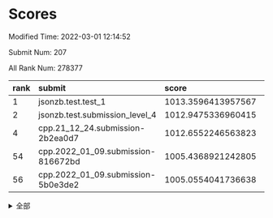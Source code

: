 # Scores

Modified Time: 2022-03-01 12:14:52

Submit Num: 207

All Rank Num: 278377

| rank |               submit               |       score        |       sigma        | pk_num |
| :--- | :--------------------------------- | :----------------- | :----------------- | :----- |
| 1    | jsonzb.test.test_1                 | 1013.3596413957567 | 0.7796197038794432 | 5374   |
| 2    | jsonzb.test.submission_level_4     | 1012.9475336960415 | 0.7972956273120442 | 5377   |
| 4    | cpp.21_12_24.submission-2b2ea0d7   | 1012.6552246563823 | 0.7687462462572868 | 5379   |
| 54   | cpp.2022_01_09.submission-816672bd | 1005.4368921242805 | 0.70522398165331   | 5380   |
| 56   | cpp.2022_01_09.submission-5b0e3de2 | 1005.0554041736638 | 0.718457820206144  | 5380   |


<details>
<summary>全部</summary>

| rank |                 submit                 |       score        |       sigma        | pk_num |
| :--- | :------------------------------------- | :----------------- | :----------------- | :----- |
| 1    | jsonzb.test.test_1                     | 1013.3596413957567 | 0.7796197038794432 | 5374   |
| 2    | jsonzb.test.submission_level_4         | 1012.9475336960415 | 0.7972956273120442 | 5377   |
| 3    | gobigger.level_3.submission_level_3_29 | 1012.6674908664819 | 0.7788527577209674 | 5378   |
| 4    | cpp.21_12_24.submission-2b2ea0d7       | 1012.6552246563823 | 0.7687462462572868 | 5379   |
| 5    | gobigger.level_3.submission_level_3_25 | 1011.6560066805239 | 0.7769043232281085 | 5386   |
| 6    | gobigger.level_3.submission_level_3_2  | 1011.5780336978145 | 0.7881553711331538 | 5377   |
| 7    | gobigger.level_3.submission_level_3_24 | 1011.5066686458498 | 0.7724596879942431 | 5375   |
| 8    | gobigger.level_3.submission_level_3_43 | 1011.3381258853732 | 0.7808453388062903 | 5379   |
| 9    | gobigger.level_3.submission_level_3_27 | 1011.0705499691685 | 0.7646082756326257 | 5383   |
| 10   | gobigger.level_3.submission_level_3_18 | 1010.9671776616344 | 0.7522342239716144 | 5377   |
| 11   | gobigger.level_3.submission_level_3_15 | 1010.920856503751  | 0.7817775892341676 | 5384   |
| 12   | gobigger.level_3.submission_level_3_28 | 1010.9090884537716 | 0.7645661152728762 | 5371   |
| 13   | gobigger.level_3.submission_level_3_48 | 1010.8911628518149 | 0.7619216972282956 | 5377   |
| 14   | gobigger.level_3.submission_level_3_4  | 1010.7532380691136 | 0.770520131924479  | 5376   |
| 15   | gobigger.level_3.submission_level_3_5  | 1010.7414318622872 | 0.7888341380914891 | 5378   |
| 16   | gobigger.level_3.submission_level_3_13 | 1010.7083213647746 | 0.7689435278929511 | 5376   |
| 17   | gobigger.level_3.submission_level_3_44 | 1010.676284410061  | 0.7537886642396202 | 5383   |
| 18   | gobigger.level_3.submission_level_3_10 | 1010.6700284565073 | 0.768938075040377  | 5382   |
| 19   | gobigger.level_3.submission_level_3_38 | 1010.6313558436032 | 0.7676383180878621 | 5380   |
| 20   | gobigger.level_3.submission_level_3_1  | 1010.5333656127589 | 0.7538271518640233 | 5380   |
| 21   | gobigger.level_3.submission_level_3_7  | 1010.4962556559234 | 0.7753492942939422 | 5376   |
| 22   | gobigger.level_3.submission_level_3_23 | 1010.4554361144835 | 0.7522213618465788 | 5381   |
| 23   | gobigger.level_3.submission_level_3_40 | 1010.1624930811488 | 0.7552984558249881 | 5383   |
| 24   | gobigger.level_3.submission_level_3_34 | 1010.1541782036909 | 0.741481014188383  | 5380   |
| 25   | gobigger.level_3.submission_level_3_42 | 1010.132169755755  | 0.7804463980207815 | 5380   |
| 26   | gobigger.level_3.submission_level_3_12 | 1010.1177671107727 | 0.7363130098572099 | 5380   |
| 27   | gobigger.level_3.submission_level_3_14 | 1010.1029592931308 | 0.756510551269192  | 5382   |
| 28   | gobigger.level_3.submission_level_3_30 | 1010.0556396121034 | 0.7612160845526734 | 5375   |
| 29   | gobigger.level_3.submission_level_3_32 | 1010.0541133287416 | 0.74869167723861   | 5378   |
| 30   | gobigger.level_3.submission_level_3_33 | 1010.0418549878045 | 0.7835481669532697 | 5385   |
| 31   | gobigger.level_3.submission_level_3_39 | 1009.9995962433586 | 0.7356653516888798 | 5384   |
| 32   | gobigger.level_3.submission_level_3_6  | 1009.994720721934  | 0.7455614546513777 | 5378   |
| 33   | gobigger.level_3.submission_level_3_16 | 1009.8992463598631 | 0.7726458979263074 | 5384   |
| 34   | gobigger.level_3.submission_level_3_35 | 1009.7945953997295 | 0.744445180494525  | 5378   |
| 35   | gobigger.level_3.submission_level_3_37 | 1009.7941501434367 | 0.7518523185059193 | 5375   |
| 36   | gobigger.level_3.submission_level_3_36 | 1009.7253913525094 | 0.757771017667122  | 5377   |
| 37   | gobigger.level_3.submission_level_3_49 | 1009.6439656930838 | 0.7576414368415954 | 5380   |
| 38   | gobigger.level_3.submission_level_3_41 | 1009.5651124916628 | 0.7426734856989244 | 5379   |
| 39   | gobigger.level_3.submission_level_3_22 | 1009.5144469823877 | 0.7651473716723827 | 5373   |
| 40   | gobigger.level_3.submission_level_3_19 | 1009.4680036424377 | 0.750069878669084  | 5376   |
| 41   | gobigger.level_3.submission_level_3_20 | 1009.4391568274343 | 0.7601514844090274 | 5382   |
| 42   | gobigger.level_3.submission_level_3_17 | 1009.4236995211405 | 0.7576476770308244 | 5380   |
| 43   | gobigger.level_3.submission_level_3_31 | 1009.3120975578731 | 0.7263510855572322 | 5377   |
| 44   | gobigger.level_3.submission_level_3_9  | 1009.2436283746138 | 0.7485432592075325 | 5384   |
| 45   | gobigger.level_3.submission_level_3_47 | 1009.1496549603056 | 0.7455152337986932 | 5378   |
| 46   | gobigger.level_3.submission_level_3_11 | 1009.0825727318785 | 0.7661777952328246 | 5379   |
| 47   | gobigger.level_3.submission_level_3_45 | 1009.0433681679502 | 0.7593479437221637 | 5378   |
| 48   | gobigger.level_3.submission_level_3_0  | 1008.9891983486859 | 0.7538834350744376 | 5384   |
| 49   | gobigger.level_3.submission_level_3_26 | 1008.8968871348346 | 0.7301114669342104 | 5379   |
| 50   | gobigger.level_3.submission_level_3_46 | 1008.7867250982484 | 0.7601294215893728 | 5380   |
| 51   | gobigger.level_3.submission_level_3_8  | 1008.5661799091437 | 0.7509694623527066 | 5379   |
| 52   | gobigger.level_3.submission_level_3_3  | 1008.5565395508578 | 0.7553387947205237 | 5384   |
| 53   | gobigger.level_3.submission_level_3_21 | 1008.4997664526887 | 0.7440931361556354 | 5377   |
| 54   | cpp.2022_01_09.submission-816672bd     | 1005.4368921242805 | 0.70522398165331   | 5380   |
| 55   | gobigger.level_1.submission_level_1_5  | 1005.0558363176906 | 0.7319286935221675 | 5381   |
| 56   | cpp.2022_01_09.submission-5b0e3de2     | 1005.0554041736638 | 0.718457820206144  | 5380   |
| 57   | gobigger.level_1.submission_level_1_43 | 1004.896781462786  | 0.7309900147441625 | 5383   |
| 58   | gobigger.level_1.submission_level_1_8  | 1004.7214353957349 | 0.7189151037199509 | 5382   |
| 59   | gobigger.level_1.submission_level_1_16 | 1004.5532748563068 | 0.7205990608306448 | 5386   |
| 60   | gobigger.level_1.submission_level_1_7  | 1004.3558869890287 | 0.708780893427023  | 5382   |
| 61   | gobigger.level_1.submission_level_1_33 | 1004.2097777879679 | 0.7268978260004723 | 5383   |
| 62   | gobigger.level_1.submission_level_1_36 | 1004.1391260683876 | 0.711342657333815  | 5382   |
| 63   | gobigger.level_1.submission_level_1_19 | 1004.1367356379475 | 0.7152835506856434 | 5379   |
| 64   | gobigger.level_1.submission_level_1_39 | 1004.121823663407  | 0.7232055411802342 | 5378   |
| 65   | gobigger.level_1.submission_level_1_48 | 1004.0312705247314 | 0.723445414700469  | 5382   |
| 66   | gobigger.level_1.submission_level_1_14 | 1003.9878034025533 | 0.719104760096634  | 5379   |
| 67   | gobigger.level_1.submission_level_1_26 | 1003.8721903104678 | 0.7145156736800228 | 5384   |
| 68   | gobigger.level_1.submission_level_1_13 | 1003.8288195764961 | 0.714990557612454  | 5376   |
| 69   | gobigger.level_1.submission_level_1_17 | 1003.7964589949822 | 0.7133863974920713 | 5383   |
| 70   | gobigger.level_1.submission_level_1_1  | 1003.7944570153162 | 0.7232982463487241 | 5380   |
| 71   | gobigger.level_1.submission_level_1_30 | 1003.7775986095137 | 0.7177344931589349 | 5380   |
| 72   | gobigger.level_1.submission_level_1_47 | 1003.7386725072982 | 0.7206176033539926 | 5378   |
| 73   | gobigger.level_1.submission_level_1_24 | 1003.6780551823394 | 0.7259947688361095 | 5385   |
| 74   | gobigger.level_1.submission_level_1_28 | 1003.6697277294522 | 0.7133572443524019 | 5385   |
| 75   | gobigger.level_1.submission_level_1_20 | 1003.6569736772227 | 0.7189183533376909 | 5375   |
| 76   | gobigger.level_1.submission_level_1_9  | 1003.5681264054451 | 0.7127705234061968 | 5382   |
| 77   | gobigger.level_1.submission_level_1_31 | 1003.5317944658075 | 0.7072963886206388 | 5378   |
| 78   | gobigger.level_1.submission_level_1_35 | 1003.4533100172526 | 0.7231705870573462 | 5377   |
| 79   | gobigger.level_1.submission_level_1_37 | 1003.4436559853553 | 0.7167428421520269 | 5380   |
| 80   | gobigger.level_1.submission_level_1_6  | 1003.4299729770265 | 0.7128740472521412 | 5382   |
| 81   | gobigger.level_1.submission_level_1_3  | 1003.391756954914  | 0.7243210847373243 | 5380   |
| 82   | gobigger.level_1.submission_level_1_34 | 1003.3027950528704 | 0.7203943929778943 | 5382   |
| 83   | gobigger.level_1.submission_level_1_38 | 1003.3021630755107 | 0.7203556645576202 | 5379   |
| 84   | gobigger.level_1.submission_level_1_11 | 1003.2728380389023 | 0.7217970329138625 | 5384   |
| 85   | gobigger.level_1.submission_level_1_46 | 1003.1917437517894 | 0.712725907070552  | 5385   |
| 86   | gobigger.level_1.submission_level_1_12 | 1003.1570337589394 | 0.716578961943695  | 5380   |
| 87   | gobigger.level_1.submission_level_1_32 | 1003.1356072348618 | 0.7182552103575206 | 5376   |
| 88   | gobigger.level_1.submission_level_1_22 | 1003.1074435901656 | 0.7183758945561456 | 5374   |
| 89   | gobigger.level_1.submission_level_1_18 | 1003.092942903061  | 0.7156331125610662 | 5380   |
| 90   | gobigger.level_1.submission_level_1_0  | 1003.0906635859992 | 0.7134696732871951 | 5382   |
| 91   | gobigger.level_1.submission_level_1_49 | 1002.9989461597374 | 0.7204297002917436 | 5381   |
| 92   | gobigger.level_1.submission_level_1_15 | 1002.9291623976382 | 0.7173015688847256 | 5379   |
| 93   | gobigger.level_1.submission_level_1_29 | 1002.907627782638  | 0.7135051380153483 | 5384   |
| 94   | gobigger.level_1.submission_level_1_10 | 1002.8771934598176 | 0.7239862268454886 | 5377   |
| 95   | gobigger.level_1.submission_level_1_25 | 1002.8223016897259 | 0.7160404026337129 | 5381   |
| 96   | gobigger.level_1.submission_level_1_23 | 1002.8176604089257 | 0.7149526183953652 | 5381   |
| 97   | gobigger.level_1.submission_level_1_41 | 1002.7766745989832 | 0.7162973560757023 | 5382   |
| 98   | gobigger.level_1.submission_level_1_21 | 1002.6921779256257 | 0.7145874086400417 | 5378   |
| 99   | gobigger.level_1.submission_level_1_45 | 1002.5571183448446 | 0.7115480496256815 | 5381   |
| 100  | gobigger.level_1.submission_level_1_2  | 1002.4452938577167 | 0.7103740701639665 | 5381   |
| 101  | gobigger.level_1.submission_level_1_4  | 1002.4047430419247 | 0.715820916231105  | 5378   |
| 102  | gobigger.level_1.submission_level_1_44 | 1002.3715780914717 | 0.7083290142540597 | 5382   |
| 103  | gobigger.level_1.submission_level_1_42 | 1002.2097790320877 | 0.7230264438483189 | 5380   |
| 104  | gobigger.level_1.submission_level_1_27 | 1001.8768915813026 | 0.7157454066724381 | 5384   |
| 105  | gobigger.level_1.submission_level_1_40 | 1001.0643586038075 | 0.7177561962538408 | 5384   |
| 106  | gobigger.random.submission_random_19   | 997.2568449701542  | 0.7293336556307797 | 5380   |
| 107  | gobigger.random.submission_random_24   | 997.0684999947339  | 0.7065308198083811 | 5377   |
| 108  | gobigger.random.submission_random_38   | 997.0020257889245  | 0.718408680164453  | 5376   |
| 109  | gobigger.random.submission_random_30   | 996.9183706187838  | 0.700399129801053  | 5378   |
| 110  | gobigger.random.submission_random_40   | 996.741945324558   | 0.7134579659898361 | 5377   |
| 111  | gobigger.random.submission_random_25   | 996.6676180453801  | 0.7097130604610459 | 5385   |
| 112  | gobigger.random.submission_random_39   | 996.6042471964681  | 0.7117495257819528 | 5380   |
| 113  | gobigger.random.submission_random_45   | 996.4755401270322  | 0.7015563399247693 | 5381   |
| 114  | gobigger.random.submission_random_5    | 996.4569941033966  | 0.6952978837949778 | 5378   |
| 115  | gobigger.random.submission_random_37   | 996.4331309364696  | 0.700680789628105  | 5379   |
| 116  | gobigger.random.submission_random_20   | 996.3876654058406  | 0.7191291264926064 | 5379   |
| 117  | gobigger.random.submission_random_31   | 996.3673758068744  | 0.7321579404277722 | 5383   |
| 118  | gobigger.random.submission_random_33   | 996.2525622384713  | 0.7117649918287946 | 5375   |
| 119  | gobigger.random.submission_random_35   | 996.240814026449   | 0.7081523875371436 | 5380   |
| 120  | gobigger.random.submission_random_1    | 996.1813920827938  | 0.7162026885343479 | 5386   |
| 121  | gobigger.random.submission_random_49   | 996.1782374788837  | 0.7002980531729237 | 5377   |
| 122  | gobigger.random.submission_random_47   | 996.1612467183713  | 0.7208124792160392 | 5378   |
| 123  | gobigger.random.submission_random_27   | 996.08841874777    | 0.71544441485319   | 5378   |
| 124  | gobigger.random.submission_random_28   | 996.0394515231011  | 0.7174333848966261 | 5379   |
| 125  | gobigger.random.submission_random_26   | 996.0305291110939  | 0.7060247149700112 | 5379   |
| 126  | gobigger.random.submission_random_2    | 996.0002739918253  | 0.7249589833218237 | 5383   |
| 127  | gobigger.random.submission_random_36   | 995.9485432864095  | 0.7136249706439107 | 5376   |
| 128  | gobigger.random.submission_random_7    | 995.872509957275   | 0.7109291129640658 | 5373   |
| 129  | gobigger.random.submission_random_0    | 995.8652949945664  | 0.6982598207559766 | 5378   |
| 130  | gobigger.random.submission_random_4    | 995.851735206692   | 0.7254486919665866 | 5378   |
| 131  | gobigger.random.submission_random_12   | 995.8449743413778  | 0.7141696157867884 | 5382   |
| 132  | gobigger.random.submission_random_15   | 995.7334822849157  | 0.7239771120501348 | 5382   |
| 133  | gobigger.random.submission_random_16   | 995.7308901985199  | 0.7150075469586665 | 5378   |
| 134  | gobigger.random.submission_random_48   | 995.6954310829861  | 0.7102690700291078 | 5380   |
| 135  | gobigger.random.submission_random_34   | 995.6624191709324  | 0.7179172804287882 | 5377   |
| 136  | gobigger.random.submission_random_18   | 995.6523627011165  | 0.7144076324761128 | 5378   |
| 137  | gobigger.random.submission_random_42   | 995.5585308178346  | 0.7268380578795796 | 5380   |
| 138  | gobigger.random.submission_random_9    | 995.5164894820136  | 0.7059133302468557 | 5373   |
| 139  | gobigger.random.submission_random_41   | 995.5159989983944  | 0.7112755994784485 | 5375   |
| 140  | gobigger.random.submission_random_32   | 995.468564320312   | 0.7166757586633286 | 5382   |
| 141  | gobigger.random.submission_random_13   | 995.4301074153956  | 0.7253190721390448 | 5376   |
| 142  | gobigger.random.submission_random_23   | 995.3481263926299  | 0.7143516110104848 | 5380   |
| 143  | gobigger.random.submission_random_29   | 995.268214778053   | 0.7124595578081666 | 5379   |
| 144  | gobigger.random.submission_random_17   | 995.2548333235311  | 0.7247613650629046 | 5376   |
| 145  | gobigger.random.submission_random_44   | 995.2176243717137  | 0.7091684044567567 | 5379   |
| 146  | gobigger.random.submission_random_22   | 995.2156053988036  | 0.7105755940110087 | 5379   |
| 147  | gobigger.random.submission_random_8    | 995.0667737966929  | 0.7194759657661748 | 5378   |
| 148  | gobigger.random.submission_random_11   | 995.0184255344928  | 0.7360189259088132 | 5378   |
| 149  | gobigger.random.submission_random_10   | 994.9912380029768  | 0.7083705527573156 | 5383   |
| 150  | gobigger.random.submission_random_43   | 994.9896300572008  | 0.7191398505581265 | 5377   |
| 151  | gobigger.random.submission_random_14   | 994.6520022375157  | 0.7285188192012283 | 5380   |
| 152  | gobigger.random.submission_random_46   | 994.6263859802716  | 0.7225896101964394 | 5378   |
| 153  | gobigger.random.submission_random_21   | 994.5381634939761  | 0.7308615220007127 | 5378   |
| 154  | gobigger.random.submission_random_6    | 994.514992711176   | 0.7292903675503187 | 5378   |
| 155  | gobigger.random.submission_random_3    | 994.4774020975327  | 0.7112092139928425 | 5380   |
| 156  | gobigger.level_2.submission_level_2_37 | 994.4141256563602  | 0.7232529486856394 | 5378   |
| 157  | gobigger.level_2.submission_level_2_44 | 993.6952133900968  | 0.7324170158826531 | 5376   |
| 158  | gobigger.level_2.submission_level_2_6  | 993.6440592075502  | 0.7465414654475777 | 5380   |
| 159  | gobigger.level_2.submission_level_2_22 | 993.4726942622456  | 0.7363226237357309 | 5381   |
| 160  | gobigger.level_2.submission_level_2_14 | 993.4327884706107  | 0.7466380152628523 | 5377   |
| 161  | gobigger.level_2.submission_level_2_2  | 993.4219471790234  | 0.7307070449825867 | 5379   |
| 162  | gobigger.level_2.submission_level_2_5  | 993.3187584183017  | 0.7383134986985164 | 5375   |
| 163  | gobigger.level_2.submission_level_2_33 | 993.2449286246676  | 0.7482004462412397 | 5376   |
| 164  | gobigger.level_2.submission_level_2_11 | 993.1429765286769  | 0.7229127759582511 | 5379   |
| 165  | gobigger.level_2.submission_level_2_3  | 993.1380851637952  | 0.7305251452416199 | 5377   |
| 166  | gobigger.level_2.submission_level_2_40 | 993.0596947225545  | 0.7354563494961602 | 5373   |
| 167  | gobigger.level_2.submission_level_2_25 | 993.0538334348853  | 0.7311498762816329 | 5379   |
| 168  | gobigger.level_2.submission_level_2_15 | 992.8973271960323  | 0.7295165800508574 | 5381   |
| 169  | gobigger.level_2.submission_level_2_28 | 992.8565881265148  | 0.7500844420636491 | 5380   |
| 170  | gobigger.level_2.submission_level_2_31 | 992.5601752648699  | 0.7337616778950073 | 5377   |
| 171  | gobigger.level_2.submission_level_2_21 | 992.5065800000087  | 0.7476736205738369 | 5376   |
| 172  | gobigger.level_2.submission_level_2_42 | 992.4777482879649  | 0.7483711079929958 | 5376   |
| 173  | gobigger.level_2.submission_level_2_20 | 992.42349670241    | 0.744087841799021  | 5378   |
| 174  | gobigger.level_2.submission_level_2_7  | 992.309136497509   | 0.7473914103109217 | 5381   |
| 175  | gobigger.level_2.submission_level_2_32 | 992.2689524518041  | 0.7666096746045304 | 5377   |
| 176  | gobigger.level_2.submission_level_2_8  | 992.2253686878847  | 0.7423206923654465 | 5381   |
| 177  | gobigger.level_2.submission_level_2_4  | 992.1955350489262  | 0.7639041976089278 | 5380   |
| 178  | gobigger.level_2.submission_level_2_10 | 992.1886099003144  | 0.7309679697123781 | 5372   |
| 179  | gobigger.level_2.submission_level_2_48 | 992.0951046298326  | 0.7523527968585644 | 5381   |
| 180  | gobigger.level_2.submission_level_2_18 | 992.0513488148634  | 0.7544093923796426 | 5385   |
| 181  | gobigger.level_2.submission_level_2_38 | 991.9876400710327  | 0.7563587757676112 | 5380   |
| 182  | gobigger.level_2.submission_level_2_27 | 991.9306126516544  | 0.7546196173096613 | 5381   |
| 183  | gobigger.level_2.submission_level_2_43 | 991.9197045199661  | 0.7763497685052841 | 5377   |
| 184  | gobigger.level_2.submission_level_2_12 | 991.8931149425357  | 0.7778773855861375 | 5378   |
| 185  | gobigger.level_2.submission_level_2_49 | 991.8882082263511  | 0.7336821137664095 | 5381   |
| 186  | gobigger.level_2.submission_level_2_34 | 991.7159588759283  | 0.7394484184321499 | 5377   |
| 187  | gobigger.level_2.submission_level_2_41 | 991.6770722219208  | 0.761573048138035  | 5380   |
| 188  | gobigger.level_2.submission_level_2_30 | 991.6638387878836  | 0.761410685644792  | 5381   |
| 189  | gobigger.level_2.submission_level_2_17 | 991.4300934039294  | 0.7673340663395248 | 5379   |
| 190  | gobigger.level_2.submission_level_2_16 | 991.3402283200116  | 0.7398612919106723 | 5380   |
| 191  | gobigger.level_2.submission_level_2_47 | 991.3147768435686  | 0.7599862074412976 | 5386   |
| 192  | gobigger.level_2.submission_level_2_39 | 991.2885523021644  | 0.7536644558648491 | 5372   |
| 193  | gobigger.level_2.submission_level_2_24 | 991.26155254991    | 0.7456899177635874 | 5374   |
| 194  | gobigger.level_2.submission_level_2_46 | 991.103759483967   | 0.7485237883459334 | 5373   |
| 195  | gobigger.level_2.submission_level_2_36 | 991.0602211405477  | 0.7665019284158154 | 5379   |
| 196  | gobigger.level_2.submission_level_2_23 | 990.9139142545754  | 0.7515933202217493 | 5384   |
| 197  | gobigger.level_2.submission_level_2_9  | 990.9019673195512  | 0.736645555598256  | 5380   |
| 198  | gobigger.level_2.submission_level_2_0  | 990.7408737021088  | 0.7768210240464729 | 5377   |
| 199  | gobigger.level_2.submission_level_2_35 | 990.7385675306373  | 0.7637590379086885 | 5375   |
| 200  | gobigger.level_2.submission_level_2_1  | 990.703229107282   | 0.7575406375910565 | 5378   |
| 201  | gobigger.level_2.submission_level_2_29 | 990.6620687846807  | 0.7837369330517207 | 5375   |
| 202  | gobigger.level_2.submission_level_2_45 | 990.6200859066836  | 0.777221957260015  | 5380   |
| 203  | gobigger.level_2.submission_level_2_26 | 990.4230991395654  | 0.7586838692773225 | 5379   |
| 204  | gobigger.level_2.submission_level_2_19 | 990.0785168616136  | 0.7845727795938895 | 5377   |
| 205  | gobigger.level_2.submission_level_2_13 | 989.7122485339088  | 0.7829745321117202 | 5377   |
| 206  | gobigger.none.submission_none_0        | 977.4511259740393  | 1.3475959682909273 | 5381   |
| 207  | gobigger.none.submission_none_1        | 974.9886683882147  | 1.55096702171437   | 5382   |

</details>